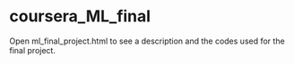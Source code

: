 # coursera_ML_final
  
Open ml_final_project.html to see a description and the codes used for the final project.
